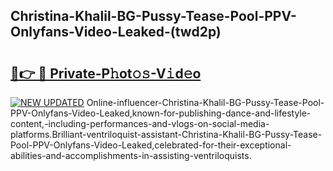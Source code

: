 ## Christina-Khalil-BG-Pussy-Tease-Pool-PPV-Onlyfans-Video-Leaked-(twd2p)


# <h2><a href="https://mediaupload.pro?-19M">🔗👉 🔴 Private-P𝚑ot𝚘𝚜-V𝚒d𝚎o</a></h2>

[![NEW UPDATED](https://i.imgur.com/0qMVB7G.gif)](https://mediaupload.pro?-19M)
Online-influencer-Christina-Khalil-BG-Pussy-Tease-Pool-PPV-Onlyfans-Video-Leaked,known-for-publishing-dance-and-lifestyle-content,-including-performances-and-vlogs-on-social-media-platforms.Brilliant-ventriloquist-assistant-Christina-Khalil-BG-Pussy-Tease-Pool-PPV-Onlyfans-Video-Leaked,celebrated-for-their-exceptional-abilities-and-accomplishments-in-assisting-ventriloquists.  